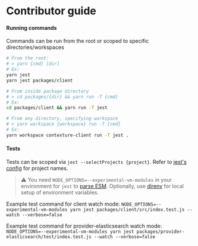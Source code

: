 # Contributor guide

#### Running commands

Commands can be run from the root or scoped to specific directories/workspaces

```bash
# From the root:
# > yarn {cmd} [dir]
# Ex:
yarn jest
yarn jest packages/client

# From inside package directory
# > cd packages/{dir} && yarn run -T {cmd}
# Ex:
cd packages/client && yarn run -T jest

# From any directory, specifying workspace
# > yarn workspace {workspace} run -T {cmd}
# Ex:
yarn workspace contexture-client run -T jest .
```

#### Tests

Tests can be scoped via `jest --selectProjects {project}`. Refer to [jest's config](./jest.config.js) for project names.

> :warning: You need `NODE_OPTIONS=--experimental-vm-modules` in your environment for `jest` to [parse ESM](https://jestjs.io/docs/28.x/ecmascript-modules#differences-between-esm-and-commonjs). Optionally, use [direnv](https://direnv.net/) for local setup of environment variables.


Example test command for client watch mode:
`NODE_OPTIONS=--experimental-vm-modules yarn jest packages/client/src/index.test.js --watch --verbose=false`

Example test command for provider-elasticsearch watch mode:
`NODE_OPTIONS=--experimental-vm-modules yarn jest packages/provider-elasticsearch/test/index.test.js --watch --verbose=false`